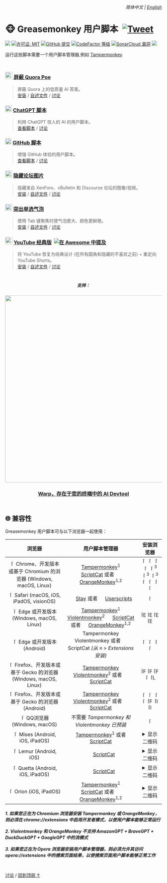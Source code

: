 <a id="top"></a>

<div align="right">
    <h6>
        <picture>
            <source type="image/svg+xml" media="(prefers-color-scheme: dark)" srcset="https://cdn.jsdelivr.net/gh/adamlui/userscripts/assets/images/icons/earth/white/icon32.svg">
            <img height=14 src="https://cdn.jsdelivr.net/gh/adamlui/userscripts/assets/images/icons/earth/black/icon32.svg">
        </picture>
        &nbsp;简体中文 |
        <a href="../../#readme">English</a>
    </h6>
</div>

# 🐵 Greasemonkey 用户脚本 &nbsp;[![Tweet](https://img.shields.io/twitter/url/http/shields.io.svg?style=social)](https://twitter.com/intent/tweet?text=刚刚找到这些史诗般的用户脚本！&url=https://github.com/adamlui/userscripts&hashtags=greasemonkey,userscripts,javascript)

![](https://img.shields.io/badge/用户-200,000+-af68ff?logo=weightsandbiases&logoColor=white&labelColor=464646&style=for-the-badge)
[![许可证: MIT](https://img.shields.io/badge/许可证-MIT-fc4f2d.svg?logo=internetarchive&logoColor=white&labelColor=464646&style=for-the-badge)](LICENSE.md)
[![GitHub 提交](https://img.shields.io/github/commit-activity/m/adamlui/userscripts?label=提交&logo=github&logoColor=white&labelColor=464646&color=869da0&style=for-the-badge)](https://github.com/adamlui/userscripts/commits)
[![CodeFactor 等级](https://img.shields.io/codefactor/grade/github/adamlui/userscripts?label=代码质量&logo=codefactor&logoColor=white&labelColor=464646&color=b5fc7b&style=for-the-badge)](https://www.codefactor.io/repository/github/adamlui/userscripts)
[![SonarCloud 漏洞](https://img.shields.io/badge/dynamic/json?url=https%3A%2F%2Fsonarcloud.io%2Fapi%2Fmeasures%2Fcomponent%3Fcomponent%3Dadamlui_userscripts%26metricKeys%3Dvulnerabilities&query=%24.component.measures.0.value&style=for-the-badge&logo=sonarcloud&logoColor=white&labelColor=464646&label=Vulnerabilities&color=gold)](https://sonarcloud.io/component_measures?metric=new_vulnerabilities&id=adamlui_userscripts)
<img src="https://img.shields.io/badge/jsDelivr_请求-750,000+/month-7bb7fc.svg?logo=jsdelivr&logoColor=white&labelColor=464646&style=for-the-badge">

运行这些脚本需要一个用户脚本管理器,例如 [Tampermonkey](https://www.tampermonkey.net/).

<img height=10px width="100%" src="https://cdn.jsdelivr.net/gh/adamlui/userscripts/assets/images/separators/gradient-aqua.png">

### <img src="https://cdn.jsdelivr.net/gh/adamlui/userscripts/assets/images/icons/sites/quora/icon32.png" width=23> [屏蔽 Quora Poe](block-quora-poe)

> 屏蔽 Quora 上的低质量 AI 答案。
<br>[安装](https://raw.githubusercontent.com/adamlui/userscripts/master/block-quora-poe/block-quora-poe.user.js) /
[自述文件](block-quora-poe/#readme) /
[讨论](https://github.com/adamlui/userscripts/discussions)

### <picture><source media="(prefers-color-scheme: dark)" srcset="https://cdn.jsdelivr.net/gh/adamlui/userscripts/assets/images/icons/openai/white/icon32.png"><img width=21 src="https://cdn.jsdelivr.net/gh/adamlui/userscripts/assets/images/icons/openai/black/icon32.png"></picture> [ChatGPT 脚本](../../chatgpt)

> 利用 ChatGPT 惊人的 AI 的用户脚本。
<br>[查看脚本](../../chatgpt) /
[讨论](https://github.com/adamlui/userscripts/discussions)

### <img width=20 src="https://cdn.jsdelivr.net/gh/adamlui/userscripts/assets/images/icons/sites/github/icon32.png"> [GitHub 脚本](../../github)

> 增强 GitHub 体验的用户脚本。
<br>[查看脚本](../../github) /
[讨论](https://github.com/adamlui/userscripts/discussions)

### <picture><source media="(prefers-color-scheme: dark)" srcset="https://cdn.jsdelivr.net/gh/adamlui/userscripts/hide-forum-images/assets/images/icons/private-eye/white/icon32.png"><img width=22 src="https://cdn.jsdelivr.net/gh/adamlui/userscripts/hide-forum-images/assets/images/icons/private-eye/black/icon32.png"></picture> [隐藏论坛图片](../../hide-forum-images)

> 隐藏来自 XenForo、vBulletin 和 Discourse 论坛的图像/视频。
<br>[安装](https://raw.githubusercontent.com/adamlui/userscripts/master/hide-forum-images/hide-forum-images.user.js) /
[自述文件](../../hide-forum-images/#readme) /
[讨论](https://github.com/adamlui/userscripts/discussions)

### <img width=22 src="https://cdn.jsdelivr.net/gh/adamlui/userscripts/highlight-radio-bubbles/assets/images/icons/radio-bubble/icon32.png"> [突出单选气泡](../../highlight-radio-bubbles)

> 使用 Tab 键聚焦时使气泡更大、颜色更鲜艳。
<br>[安装](https://raw.githubusercontent.com/adamlui/userscripts/master/highlight-radio-bubbles/highlight-radio-bubbles.user.js) /
[自述文件](../../highlight-radio-bubbles/#readme) /
[讨论](https://github.com/adamlui/userscripts/discussions)

### <img src="https://i.imgur.com/9vzrMBf.png" width=23> [YouTube 经典版](../../youtube-classic) &nbsp;<a href="https://github.com/awesome-scripts/awesome-userscripts#youtube"><img alt="在 Awesome 中提及" src="https://assets.ytclassic.com/images/badges/awesome/mentioned-in/rounded-badge.svg"></a>

> 将 YouTube 恢复为经典设计 (在所有圆角和隐藏的不喜欢之前) + 重定向 YouTube Shorts。
<br>[安装](https://gm.ytclassic.com) /
[自述文件](../../youtube-classic/#readme) /
[讨论](https://github.com/adamlui/userscripts/discussions)

<!-- WARP BANNER -->

<img height=6px width="100%" src="https://cdn.jsdelivr.net/gh/adamlui/userscripts/assets/images/separators/gradient-aqua.png">

<div id="warp" align="center">
    <h5>支持：</h5>
    <a href="https://www.warp.dev/chatgptjs">
        <img width="600" src="https://assets.chatgptjs.org/images/banners/warp/banner-1500x500.png?v=476e837">
    </a>
    <h3><a href="https://www.warp.dev/chatgptjs">
        Warp，存在于您的终端中的 AI Devtool</a></h3>
</div>

<!-- COMPATIBILITY -->

<img height=6px width="100%" src="https://cdn.jsdelivr.net/gh/adamlui/userscripts/assets/images/separators/gradient-aqua.png">

## 🌐 兼容性

Greasemonkey 用户脚本可与以下浏览器一起使用：

<table>
    <thead><th>浏览器</th><th>用户脚本管理器</th><th>安装浏览器</th></thead>
    <tbody align="center">
        <tr> <!-- CHROME/CHROMIUM desktop -->
            <td> <!-- Browser -->
                <a href="https://www.chrome.com" title="Chrome">
                    <img src="https://assets.aiwebextensions.com/images/icons/browsers/chrome/icon16.png"
                         width=16 alt="[安装]"></a>
                Chrome、开发版本或基于 Chromium 的浏览器 (Windows, macOS, Linux)
            </td>
            <td> <!-- Userscript manager -->
                <a href="https://chromewebstore.google.com/detail/tampermonkey/dhdgffkkebhmkfjojejmpbldmpobfkfo"
                   title="在 Chrome 上安装 Tampermonkey">
                        <img width=16 src="https://assets.aiwebextensions.com/images/icons/userscript-managers/tampermonkey/icon28.png"></a>
                <a href="https://chromewebstore.google.com/detail/tampermonkey/dhdgffkkebhmkfjojejmpbldmpobfkfo"
                   title="在 Chrome 上安装 Tampermonkey">
                        Tampermonkey</a><sup>1</sup>
                <a href="https://chromewebstore.google.com/detail/scriptcat/ndcooeababalnlpkfedmmbbbgkljhpjf"
                   title="在 Chrome 上安装 ScriptCat">
                        <img width=16 src="https://assets.aiwebextensions.com/images/icons/userscript-managers/scriptcat/icon16.png"></a>
                <a href="https://chromewebstore.google.com/detail/scriptcat/ndcooeababalnlpkfedmmbbbgkljhpjf"
                   title="在 Chrome 上安装 ScriptCat">
                        ScriptCat</a>
                或者
                <a href="https://chromewebstore.google.com/detail/orangemonkey/ekmeppjgajofkpiofbebgcbohbmfldaf"
                   title="在 Chrome 上安装 OrangeMonkey">
                        <img width=16 src="https://assets.aiwebextensions.com/images/icons/userscript-managers/orangemonkey/icon16.png"></a>
                <a href="https://chromewebstore.google.com/detail/orangemonkey/ekmeppjgajofkpiofbebgcbohbmfldaf"
                   title="在 Chrome 上安装 OrangeMonkey">
                        OrangeMonkey</a><sup>1,2</sup>
            </td>
            <td> <!-- Install browser -->
                <a href="https://www.chrome.com" title="Chrome">
                    <img src="https://assets.aiwebextensions.com/images/icons/browsers/chrome/icon16.png"
                         width=16 alt="[Chrome]"></a>
                <a href="https://www.google.com/chrome/beta/" title="Chrome Beta">
                    <img src="https://assets.aiwebextensions.com/images/icons/browsers/chrome/beta/icon16.svg"
                         width=16 alt="[Chrome Beta]"></a>
                <a href="https://www.google.com/chrome/dev/" title="Chrome Dev">
                    <img src="https://assets.aiwebextensions.com/images/icons/browsers/chrome/dev/icon16.svg"
                         width=16 alt="[Chrome Dev]"></a>
                <a href="https://www.google.com/chrome/canary/" title="Chrome Canary">
                    <img src="https://assets.aiwebextensions.com/images/icons/browsers/chrome/canary/icon16.svg"
                         width=16 alt="[Chrome Canary]"></a>
                <a href="https://www.opera.com" title="Opera">
                    <img src="https://assets.aiwebextensions.com/images/icons/browsers/opera/icon16.png"
                         width=16 alt="[Opera]"></a><sup>3</sup>
                <a href="https://www.opera.com/gx" title="Opera GX">
                    <img src="https://assets.aiwebextensions.com/images/icons/browsers/opera/gx/icon16.png"
                         width=16 alt="[Opera GX]"></a><sup>3</sup>
                <a href="https://www.opera.com/air" title="Opera Air">
                    <img src="https://assets.aiwebextensions.com/images/icons/browsers/opera/air/icon16.png"
                         width=16 alt="[Opera Air]"></a><sup>3</sup>
                <a href="https://brave.com" title="Brave">
                    <img src="https://assets.aiwebextensions.com/images/icons/browsers/brave/icon16.png"
                         width=16 alt="[Brave]"></a>
                <a href="https://vivaldi.com" title="Vivaldi">
                    <img src="https://assets.aiwebextensions.com/images/icons/browsers/vivaldi/icon16.png"
                         width=16 alt="[Vivaldi]"></a>
                <a href="https://ghostbrowser.com" title="Ghost Browser">
                    <img src="https://assets.aiwebextensions.com/images/icons/browsers/ghost/icon16.png"
                         width=16 alt="[Ghost Browser]"></a>
                <a href="https://whale.naver.com" title="Whale">
                    <img src="https://assets.aiwebextensions.com/images/icons/browsers/whale/tiled/icon16.png"
                         width=16 alt="[Whale]"></a>
            </td>
        </tr>
        <tr> <!-- SAFARI -->
            <td> <!-- Browser -->
                <a href="https://www.apple.com/safari/" title="Safari">
                    <img src="https://assets.aiwebextensions.com/images/icons/browsers/safari/icon16.png"
                         width=16 alt="[安装]"></a>
                Safari (macOS, iOS, iPadOS, visionOS)
            </td>
            <td> <!-- Userscript manager -->
                <a href="https://apps.apple.com/app/stay-for-safari/id1591620171"
                   title="在 Safari 上安装 Stay">
                        <img width=16 src="https://assets.aiwebextensions.com/images/icons/userscript-managers/stay/icon16.png"></a>
                <a href="https://apps.apple.com/app/stay-for-safari/id1591620171"
                   title="在 Safari 上安装 Stay">
                        Stay</a>
                或者
                <a href="https://apps.apple.com/app/userscripts/id1463298887"
                   title="在 Safari 上安装 Userscripts">
                        <img width=16 src="https://assets.aiwebextensions.com/images/icons/userscript-managers/userscripts/icon16.png"></a>
                <a href="https://apps.apple.com/app/userscripts/id1463298887"
                   title="在 Safari 上安装 Userscripts">
                        Userscripts</a>
            </td>
            <td> <!-- Install browser -->
                <a href="https://www.apple.com/safari/" title="Safari">
                    <img src="https://assets.aiwebextensions.com/images/icons/browsers/safari/icon16.png"
                         width=16 alt="[Safari]"></a>
            </td>
        </tr>
        <tr> <!-- EDGE desktop -->
            <td> <!-- Browser -->
                <a href="https://www.microsoft.com/edge" title="Edge">
                    <img src="https://assets.aiwebextensions.com/images/icons/browsers/edge/icon16.png"
                         width=16 alt="[安装]"></a>
                Edge 或开发版本 (Windows, macOS, Linux)
            </td>
            <td> <!-- Userscript manager -->
                <a href="https://microsoftedge.microsoft.com/addons/detail/tampermonkey/iikmkjmpaadaobahmlepeloendndfphd"
                   title="在 Edge 上安装 Tampermonkey">
                        <img width=16 src="https://assets.aiwebextensions.com/images/icons/userscript-managers/tampermonkey/icon28.png"></a>
                <a href="https://microsoftedge.microsoft.com/addons/detail/tampermonkey/iikmkjmpaadaobahmlepeloendndfphd"
                   title="在 Edge 上安装 Tampermonkey">
                        Tampermonkey</a><sup>1</sup>
                <a href="https://microsoftedge.microsoft.com/addons/detail/violentmonkey/eeagobfjdenkkddmbclomhiblgggliao"
                   title="在 Edge 上安装 Violentmonkey">
                        <img width=16 src="https://assets.aiwebextensions.com/images/icons/userscript-managers/violentmonkey/icon25.png"></a>
                <a href="https://microsoftedge.microsoft.com/addons/detail/violentmonkey/eeagobfjdenkkddmbclomhiblgggliao"
                   title="在 Edge 上安装 Violentmonkey">
                        Violentmonkey</a><sup>2</sup>
                <a href="https://microsoftedge.microsoft.com/addons/detail/scriptcat/liilgpjgabokdklappibcjfablkpcekh"
                   title="在 Edge 上安装 ScriptCat">
                        <img width=16 src="https://assets.aiwebextensions.com/images/icons/userscript-managers/scriptcat/icon16.png"></a>
                <a href="https://microsoftedge.microsoft.com/addons/detail/scriptcat/liilgpjgabokdklappibcjfablkpcekh"
                   title="在 Edge 上安装 ScriptCat">
                        ScriptCat</a>
                或者
                <a href="https://chromewebstore.google.com/detail/orangemonkey/ekmeppjgajofkpiofbebgcbohbmfldaf"
                   title="在 Chrome 上安装 OrangeMonkey">
                        <img width=16 src="https://assets.aiwebextensions.com/images/icons/userscript-managers/orangemonkey/icon16.png"></a>
                <a href="https://chromewebstore.google.com/detail/orangemonkey/ekmeppjgajofkpiofbebgcbohbmfldaf"
                   title="在 Chrome 上安装 OrangeMonkey">
                        OrangeMonkey</a><sup>1,2</sup>
            </td>
            <td> <!-- Install browser -->
                <a href="https://www.microsoft.com/edge/download" title="Edge">
                    <img src="https://assets.aiwebextensions.com/images/icons/browsers/edge/icon16.png"
                         width=16 alt="[Edge]"></a>
                <a href="https://www.microsoft.com/edge/download/insider" title="Edge Beta">
                    <img src="https://assets.aiwebextensions.com/images/icons/browsers/edge/beta/icon16.png"
                         width=16 alt="[Edge Beta]"></a>
                <a href="https://www.microsoft.com/edge/download/insider" title="Edge Dev">
                    <img src="https://assets.aiwebextensions.com/images/icons/browsers/edge/dev/icon16.png"
                         width=16 alt="[Edge Dev]"></a>
                <a href="https://www.microsoft.com/edge/download/insider" title="Edge Canary">
                    <img src="https://assets.aiwebextensions.com/images/icons/browsers/edge/canary/icon16.png"
                         width=16 alt="[Edge Canary]"></a>
            </td>
        </tr>
        <tr> <!-- EDGE Android -->
            <td> <!-- Browser -->
                <a href="https://play.google.com/store/apps/details?id=com.microsoft.emmx" title="Android 版 Edge">
                    <img src="https://assets.aiwebextensions.com/images/icons/browsers/edge/icon16.png"
                         width=16 alt="[安装]"></a>
                Edge 或开发版本 (Android)
            </td>
            <td> <!-- Userscript manager -->
                <img width=16 src="https://assets.aiwebextensions.com/images/icons/userscript-managers/tampermonkey/icon28.png">
                    Tampermonkey
                <img width=16 src="https://assets.aiwebextensions.com/images/icons/userscript-managers/violentmonkey/icon25.png">
                    Violentmonkey
                或者
                <img width=16 src="https://assets.aiwebextensions.com/images/icons/userscript-managers/scriptcat/icon16.png">
                    ScriptCat
                <i>(从 ≡ > Extensions 安装)</i>
            </td>
            <td> <!-- Install browser -->
                <a href="https://play.google.com/store/apps/details?id=com.microsoft.emmx"
                   title="Android 版 Edge">
                        <img src="https://assets.aiwebextensions.com/images/icons/browsers/edge/icon16.png"
                             width=16 alt="[Android 版 Edge]"></a>
                <a href="https://play.google.com/store/apps/details?id=com.microsoft.emmx.beta"
                   title="Android 版 Edge Beta">
                        <img src="https://assets.aiwebextensions.com/images/icons/browsers/edge/beta/icon16.png"
                             width=16 alt="[Android 版 Edge Beta]"></a>
                <a href="https://play.google.com/store/apps/details?id=com.microsoft.emmx.dev"
                   title="Android 版 Edge Dev">
                        <img src="https://assets.aiwebextensions.com/images/icons/browsers/edge/dev/icon16.png"
                             width=16 alt="[Android 版 Edge Dev]"></a>
                <a href="https://play.google.com/store/apps/details?id=com.microsoft.emmx.canary"
                   title="Android 版 Edge Canary">
                        <img src="https://assets.aiwebextensions.com/images/icons/browsers/edge/canary/icon16.png"
                             width=16 alt="[Android 版 Edge Canary]"></a>
            </td>
        </tr>
        <tr> <!-- FIREFOX/GECKO desktop -->
            <td> <!-- Browser -->
                <a href="https://www.firefox.com" title="Firefox">
                    <img src="https://assets.aiwebextensions.com/images/icons/browsers/firefox/icon16.png"
                         width=16 alt="[安装]"></a>
                Firefox、开发版本或基于 Gecko 的浏览器 (Windows, macOS, Linux)
            </td>
            <td> <!-- Userscript manager -->
                <a href="https://addons.mozilla.org/firefox/addon/tampermonkey/"
                   title="在 Firefox 上安装 Tampermonkey">
                        <img width=16 src="https://assets.aiwebextensions.com/images/icons/userscript-managers/tampermonkey/icon28.png"></a>
                <a href="https://addons.mozilla.org/firefox/addon/tampermonkey/"
                   title="在 Firefox 上安装 Tampermonkey">
                        Tampermonkey</a>
                <a href="https://addons.mozilla.org/firefox/addon/violentmonkey/"
                   title="在 Firefox 上安装 Violentmonkey">
                        <img width=16 src="https://assets.aiwebextensions.com/images/icons/userscript-managers/violentmonkey/icon25.png"></a>
                <a href="https://addons.mozilla.org/firefox/addon/violentmonkey/"
                   title="在 Firefox 上安装 Violentmonkey">
                        Violentmonkey</a><sup>2</sup>
                或者
                <a href="https://addons.mozilla.org/firefox/addon/scriptcat/"
                   title="在 Firefox 上安装 ScriptCat">
                        <img width=16 src="https://assets.aiwebextensions.com/images/icons/userscript-managers/scriptcat/icon16.png"></a>
                <a href="https://addons.mozilla.org/firefox/addon/scriptcat/"
                   title="在 Firefox 上安装 ScriptCat">
                        ScriptCat</a>
            </td>
            <td> <!-- Install browser -->
                <a href="https://www.firefox.com" title="Firefox">
                    <img src="https://assets.aiwebextensions.com/images/icons/browsers/firefox/icon16.png"
                         width=16 alt="[Firefox]"></a>
                <a href="https://download.mozilla.org/?product=firefox-beta-stub" title="Firefox Beta">
                    <img src="https://assets.aiwebextensions.com/images/icons/browsers/firefox/beta/icon16.png"
                         width=16 alt="[Firefox Beta]"></a>
                <a href="https://download.mozilla.org/?product=firefox-nightly-stub" title="Firefox Nightly">
                    <img src="https://assets.aiwebextensions.com/images/icons/browsers/firefox/nightly/icon16.png"
                         width=16 alt="[Firefox Nightly]"></a>
                <a href="https://www.waterfox.net" title="Waterfox">
                    <img src="https://assets.aiwebextensions.com/images/icons/browsers/waterfox/icon16.png"
                         width=16 alt="[Waterfox]"></a>
                <a href="https://librewolf.net" title="LibreWolf">
                    <img src="https://assets.aiwebextensions.com/images/icons/browsers/librewolf/icon16.svg"
                         width=16 alt="[LibreWolf]"></a>
            </td>
        </tr>
        <tr> <!-- FIREFOX/GECKO Android -->
            <td> <!-- Browser -->
                <a href="https://play.google.com/store/apps/details?id=org.mozilla.firefox" title="Android 版 Firefox">
                    <img src="https://assets.aiwebextensions.com/images/icons/browsers/firefox/icon16.png"
                         width=16 alt="[安装]"></a>
                Firefox、开发版本或基于 Gecko 的浏览器 (Android)
            </td>
            <td> <!-- Userscript manager -->
                <a href="https://addons.mozilla.org/firefox/addon/tampermonkey/"
                   title="在 Firefox 上安装 Tampermonkey">
                        <img width=16 src="https://assets.aiwebextensions.com/images/icons/userscript-managers/tampermonkey/icon28.png"></a>
                <a href="https://addons.mozilla.org/firefox/addon/tampermonkey/"
                   title="在 Firefox 上安装 Tampermonkey">
                        Tampermonkey</a>
                <a href="https://addons.mozilla.org/firefox/addon/violentmonkey/"
                   title="在 Firefox 上安装 Violentmonkey">
                        <img width=16 src="https://assets.aiwebextensions.com/images/icons/userscript-managers/violentmonkey/icon25.png"></a>
                <a href="https://addons.mozilla.org/firefox/addon/violentmonkey/"
                   title="在 Firefox 上安装 Violentmonkey">
                        Violentmonkey</a><sup>2</sup>
                或者
                <a href="https://addons.mozilla.org/firefox/addon/scriptcat/"
                   title="在 Firefox 上安装 ScriptCat">
                        <img width=16 src="https://assets.aiwebextensions.com/images/icons/userscript-managers/scriptcat/icon16.png"></a>
                <a href="https://addons.mozilla.org/firefox/addon/scriptcat/"
                   title="在 Firefox 上安装 ScriptCat">
                        ScriptCat</a>
            </td>
            <td> <!-- Install browser -->
                <a href="https://play.google.com/store/apps/details?id=org.mozilla.firefox"
                   title="Android 版 Firefox">
                        <img src="https://assets.aiwebextensions.com/images/icons/browsers/firefox/icon16.png"
                             width=16 alt="[Android 版 Firefox]"></a>
                <a href="https://play.google.com/store/apps/details?id=org.mozilla.firefox_beta"
                   title="Android 版 Firefox Beta">
                        <img src="https://assets.aiwebextensions.com/images/icons/browsers/firefox/beta/icon16.png"
                             width=16 alt="[Android 版 Firefox Beta]"></a>
                <a href="https://play.google.com/store/apps/details?id=org.mozilla.fenix"
                   title="Android 版 Firefox Nightly">
                        <img src="https://assets.aiwebextensions.com/images/icons/browsers/firefox/nightly/icon16.png"
                             width=16 alt="[Android 版 Firefox Nightly]"></a>
                <a href="https://play.google.com/store/apps/details?id=net.waterfox.android.release"
                   title="Android 版 Waterfox">
                        <img src="https://assets.aiwebextensions.com/images/icons/browsers/waterfox/icon16.png"
                             width=16 alt="[Android 版 Waterfox]"></a>
                <a href="https://f-droid.org/packages/org.mozilla.fennec_fdroid/"
                   title="Fennec">
                        <img src="https://assets.aiwebextensions.com/images/icons/browsers/fennec/icon16.png"
                             width=16 alt="[Fennec]"></a>
                <a href="https://github.com/fork-maintainers/iceraven-browser/releases"
                   title="Iceraven">
                        <img src="https://assets.aiwebextensions.com/images/icons/browsers/iceraven/icon16.png"
                             width=16 alt="[Iceraven]"></a>
                <a href="https://gitlab.com/ironfox-oss/IronFox/-/releases"
                   title="IronFox">
                        <img src="https://assets.aiwebextensions.com/images/icons/browsers/ironfox/icon16.png"
                             width=16 alt="[IronFox]"></a>
            </td>
        </tr>
        <tr> <!-- QQ BROWSER desktop -->
            <td> <!-- Browser -->
                <a href="https://browser.qq.com" title="QQ Browser">
                    <img src="https://assets.aiwebextensions.com/images/icons/browsers/qq/gradient-bg/bluer/icon16.png"
                         width=16 alt="[安装]"></a>
                QQ浏览器 (Windows, macOS)
            </td>
            <td> <!-- Userscript manager -->
                不需要 <i>Tampermonkey 和 Violentmonkey 已预装</i>
            </td>
            <td> <!-- Install browser -->
                <a href="https://browser.qq.com" title="QQ浏览器">
                    <img src="https://assets.aiwebextensions.com/images/icons/browsers/qq/gradient-bg/bluer/icon16.png"
                         width=16 alt="[QQ浏览器]"></a>
            </td>
        </tr>
        <tr> <!-- MISES mobile -->
            <td> <!-- Browser -->
                <a href="https://www.mises.site" title="Mises">
                    <img src="https://assets.aiwebextensions.com/images/icons/browsers/mises/icon16.png"
                         width=16 alt="[安装]"></a>
                Mises (Android, iOS, iPadOS)
            </td>
            <td> <!-- Userscript manager -->
                <a href="https://chromewebstore.google.com/detail/tampermonkey/dhdgffkkebhmkfjojejmpbldmpobfkfo"
                   title="在 Chrome 上安装 Tampermonkey">
                        <img width=16 src="https://assets.aiwebextensions.com/images/icons/userscript-managers/tampermonkey/icon28.png"></a>
                <a href="https://chromewebstore.google.com/detail/tampermonkey/dhdgffkkebhmkfjojejmpbldmpobfkfo"
                   title="在 Chrome 上安装 Tampermonkey">
                        Tampermonkey</a><sup>1</sup>
                或者
                <a href="https://chromewebstore.google.com/detail/scriptcat/ndcooeababalnlpkfedmmbbbgkljhpjf"
                   title="在 Chrome 上安装 ScriptCat">
                        <img width=16 src="https://assets.aiwebextensions.com/images/icons/userscript-managers/scriptcat/icon16.png"></a>
                <a href="https://chromewebstore.google.com/detail/scriptcat/ndcooeababalnlpkfedmmbbbgkljhpjf"
                   title="在 Chrome 上安装 ScriptCat">
                        ScriptCat</a>
            </td>
            <td> <!-- Install browser -->
                <details>
                    <summary>显示二维码</summary>
                    <a href="https://www.mises.site/download" title="下载 Mises">
                        <img src="https://assets.aiwebextensions.com/images/qr-codes/browsers/mises/download-page/with-icon/purple.png"
                             width=125 alt="[下载 Mises]"></a>
                </detail>
            </td>
        </tr>
        <tr> <!-- LEMUR Android/iOS -->
            <td> <!-- Browser -->
                <a href="https://www.lemurbrowser.com" title="Lemur">
                    <img src="https://assets.aiwebextensions.com/images/icons/browsers/lemur/icon16.png"
                         width=16 alt="[安装]"></a>
                Lemur (Android, iOS)
            </td>
            <td> <!-- Userscript manager -->
                <a href="https://chromewebstore.google.com/detail/scriptcat/ndcooeababalnlpkfedmmbbbgkljhpjf"
                   title="在 Chrome 上安装 ScriptCat">
                        <img width=16 src="https://assets.aiwebextensions.com/images/icons/userscript-managers/scriptcat/icon16.png"></a>
                <a href="https://chromewebstore.google.com/detail/scriptcat/ndcooeababalnlpkfedmmbbbgkljhpjf"
                   title="在 Chrome 上安装 ScriptCat">
                        ScriptCat</a>
            </td>
            <td> <!-- Install browser -->
                <details>
                    <summary>显示二维码</summary>
                    <a href="https://www.lemurbrowser.com" title="Lemur">
                        <img src="https://assets.aiwebextensions.com/images/qr-codes/browsers/lemur/homepage/with-icon/teal.png"
                             width=125 alt="[Lemur]"></a>
                </details>
            </td>
        </tr>
        <tr> <!-- QUETTA mobile -->
            <td> <!-- Browser -->
                <a href="https://www.quetta.net" title="Quetta">
                    <img src="https://assets.aiwebextensions.com/images/icons/browsers/quetta/circled/icon16.png"
                         width=16 alt="[安装]"></a>
                Quetta (Android, iOS, iPadOS)
            </td>
            <td> <!-- Userscript manager -->
                <a href="https://chromewebstore.google.com/detail/scriptcat/ndcooeababalnlpkfedmmbbbgkljhpjf"
                   title="在 Chrome 上安装 ScriptCat">
                        <img width=16 src="https://assets.aiwebextensions.com/images/icons/userscript-managers/scriptcat/icon16.png"></a>
                <a href="https://chromewebstore.google.com/detail/scriptcat/ndcooeababalnlpkfedmmbbbgkljhpjf"
                   title="在 Chrome 上安装 ScriptCat">
                        ScriptCat</a>
            </td>
            <td> <!-- Install browser -->
                <details>
                    <summary>显示二维码</summary>
                    <a href="https://www.quetta.net" title="Quetta">
                        <img src="https://assets.aiwebextensions.com/images/qr-codes/browsers/quetta/homepage/with-icon/red.png"
                             width=125 alt="[Quetta]"></a>
                </detail>
            </td>
        </tr>
        <tr> <!-- ORION iOS/iPadOS -->
            <td> <!-- Browser -->
                <a href="https://apps.apple.com/app/orion-browser-by-kagi/id1484498200" title="Orion">
                    <img src="https://assets.aiwebextensions.com/images/icons/browse4rs/orion/icon16.png"
                         width=16 alt="[安装]"></a>
                Orion (iOS, iPadOS)
            </td>
            <td> <!-- Userscript manager -->
                <a href="https://chromewebstore.google.com/detail/tampermonkey/dhdgffkkebhmkfjojejmpbldmpobfkfo"
                   title="在 Chrome 上安装 Tampermonkey">
                        <img width=16 src="https://assets.aiwebextensions.com/images/icons/userscript-managers/tampermonkey/icon28.png"></a>
                <a href="https://chromewebstore.google.com/detail/tampermonkey/dhdgffkkebhmkfjojejmpbldmpobfkfo"
                   title="在 Chrome 上安装 Tampermonkey">
                        Tampermonkey</a><sup>1</sup>
                <a href="https://chromewebstore.google.com/detail/scriptcat/ndcooeababalnlpkfedmmbbbgkljhpjf"
                   title="在 Chrome 上安装 ScriptCat">
                        <img width=16 src="https://assets.aiwebextensions.com/images/icons/userscript-managers/scriptcat/icon16.png"></a>
                <a href="https://chromewebstore.google.com/detail/scriptcat/ndcooeababalnlpkfedmmbbbgkljhpjf"
                   title="在 Chrome 上安装 ScriptCat">
                        ScriptCat</a>
                或者
                <a href="https://chromewebstore.google.com/detail/orangemonkey/ekmeppjgajofkpiofbebgcbohbmfldaf"
                   title="在 Chrome 上安装 OrangeMonkey">
                        <img width=16 src="https://assets.aiwebextensions.com/images/icons/userscript-managers/orangemonkey/icon16.png"></a>
                <a href="https://chromewebstore.google.com/detail/orangemonkey/ekmeppjgajofkpiofbebgcbohbmfldaf"
                   title="在 Chrome 上安装 OrangeMonkey">
                        OrangeMonkey</a><sup>1,2</sup>
            </td>
            <td> <!-- Install browser -->
                <details>
                    <summary>显示二维码</summary>
                    <a href="https://apps.apple.com/app/orion-browser-by-kagi/id1484498200"
                       title="Apple App Store 上的 Orion">
                            <img src="https://assets.aiwebextensions.com/images/qr-codes/browsers/orion/apple-app-store/with-icon/purple.png"
                                 width=125 alt="[Apple App Store 上的 Orion]"></a>
                </details>
            </td>
        </tr>
    </tbody>
</table>

<h5>
    <i>1. 如果您正在为 Chromium 浏览器安装 Tampermonkey 或 OrangeMonkey，则必须在 chrome://extensions 中启用开发者模式，以使用户脚本能够正常运行</i><br><br>
    <i>2. Violentmonkey 和 OrangeMonkey 不支持 AmazonGPT + BraveGPT + DuckDuckGPT + GoogleGPT 中的流模式</i><br><br>
    <i>3. 如果您正在为 Opera 浏览器安装用户脚本管理器，则必须允许其访问 opera://extensions 中的搜索页面结果，以使搜索页面用户脚本能够正常工作</i>
</h5>

<!-- FOOTER -->

<img height=6px width="100%" src="https://cdn.jsdelivr.net/gh/adamlui/userscripts/assets/images/separators/gradient-aqua.png">

<a href="https://github.com/adamlui/userscripts/discussions">讨论</a> /
<a href="#top">回到顶部 ↑</a>
